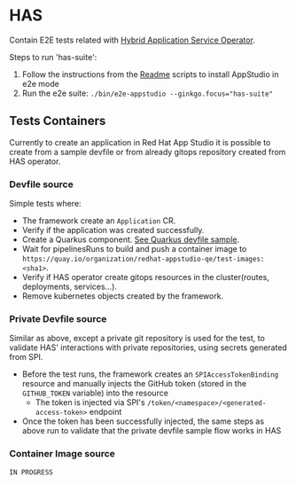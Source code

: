 # HAS

Contain E2E tests related with [Hybrid Application Service Operator](https://github.com/redhat-appstudio/application-service).

Steps to run 'has-suite':

1) Follow the instructions from the [Readme](../../docs/Installation.md) scripts to install AppStudio in e2e mode
2) Run the e2e suite: `./bin/e2e-appstudio --ginkgo.focus="has-suite"`

## Tests Containers

Currently to create an application in Red Hat App Studio it is possible to create from a sample devfile or from already gitops repository created from HAS operator.

### Devfile source

Simple tests where:

* The framework create an `Application` CR.
* Verify if the application was created successfully.
* Create a Quarkus component. [See Quarkus devfile sample](https://github.com/redhat-appstudio-qe/devfile-sample-code-with-quarkus).
* Wait for pipelinesRuns to build and push a container image to `https://quay.io/organization/redhat-appstudio-qe/test-images:<sha1>`.
* Verify if HAS operator create gitops resources in the cluster(routes, deployments, services...).
* Remove kubernetes objects created by the framework.

### Private Devfile source

Similar as above, except a private git repository is used for the test, to validate HAS' interactions with private repositories, using secrets generated from SPI.

* Before the test runs, the framework creates an `SPIAccessTokenBinding` resource and manually injects the GitHub token (stored in the `GITHUB_TOKEN` variable) into the resource
   * The token is injected via SPI's `/token/<namespace>/<generated-access-token>` endpoint
* Once the token has been successfully injected, the same steps as above run to validate that the private devfile sample flow works in HAS

### Container Image source

```IN PROGRESS```
